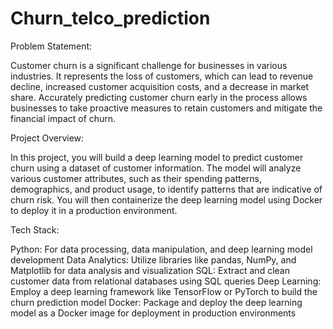 # Churn_telco_prediction
Problem Statement:

Customer churn is a significant challenge for businesses in various industries. It represents the loss of customers, which can lead to revenue decline, increased customer acquisition costs, and a decrease in market share. Accurately predicting customer churn early in the process allows businesses to take proactive measures to retain customers and mitigate the financial impact of churn.

Project Overview:

In this project, you will build a deep learning model to predict customer churn using a dataset of customer information. The model will analyze various customer attributes, such as their spending patterns, demographics, and product usage, to identify patterns that are indicative of churn risk. You will then containerize the deep learning model using Docker to deploy it in a production environment.

Tech Stack:

Python: For data processing, data manipulation, and deep learning model development
Data Analytics: Utilize libraries like pandas, NumPy, and Matplotlib for data analysis and visualization
SQL: Extract and clean customer data from relational databases using SQL queries
Deep Learning: Employ a deep learning framework like TensorFlow or PyTorch to build the churn prediction model
Docker: Package and deploy the deep learning model as a Docker image for deployment in production environments
